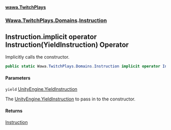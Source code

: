 #### [wawa.TwitchPlays](index.md 'index')
### [Wawa.TwitchPlays.Domains](Wawa.TwitchPlays.Domains.md 'Wawa.TwitchPlays.Domains').[Instruction](Instruction.md 'Wawa.TwitchPlays.Domains.Instruction')

## Instruction.implicit operator Instruction(YieldInstruction) Operator

Implicitly calls the constructor.

```csharp
public static Wawa.TwitchPlays.Domains.Instruction implicit operator Instruction(YieldInstruction yield);
```
#### Parameters

<a name='Wawa.TwitchPlays.Domains.Instruction.op_ImplicitWawa.TwitchPlays.Domains.Instruction(YieldInstruction).yield'></a>

`yield` [UnityEngine.YieldInstruction](https://docs.microsoft.com/en-us/dotnet/api/UnityEngine.YieldInstruction 'UnityEngine.YieldInstruction')

The [UnityEngine.YieldInstruction](https://docs.microsoft.com/en-us/dotnet/api/UnityEngine.YieldInstruction 'UnityEngine.YieldInstruction') to pass in to the constructor.

#### Returns
[Instruction](Instruction.md 'Wawa.TwitchPlays.Domains.Instruction')